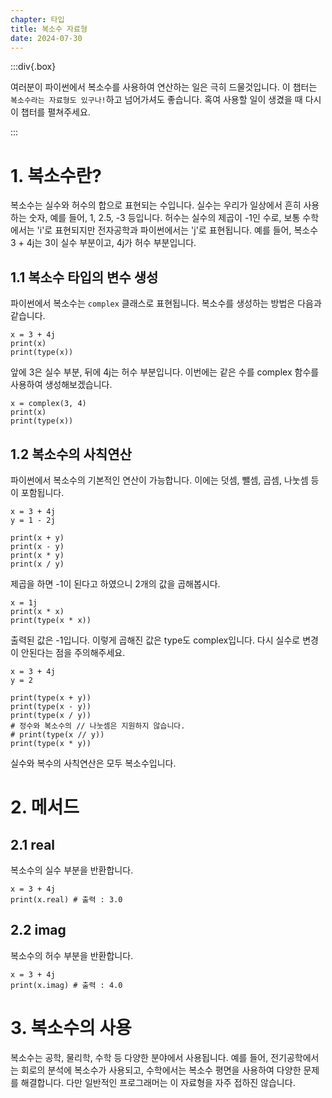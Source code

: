 ```yaml
---
chapter: 타입
title: 복소수 자료형
date: 2024-07-30
---
```


:::div{.box}

여러분이 파이썬에서 복소수를 사용하여 연산하는 일은 극히 드물것입니다. 이 챕터는 `복소수라는 자료형도 있구나!`하고 넘어가셔도 좋습니다. 혹여 사용할 일이 생겼을 때 다시 이 챕터를 펼쳐주세요.

:::

# 1. 복소수란?

복소수는 실수와 허수의 합으로 표현되는 수입니다. 실수는 우리가 일상에서 흔히 사용하는 숫자, 예를 들어, 1, 2.5, -3 등입니다. 허수는 실수의 제곱이 -1인 수로, 보통 수학에서는 'i'로 표현되지만 전자공학과 파이썬에서는 'j'로 표현됩니다. 예를 들어, 복소수 3 + 4j는 3이 실수 부분이고, 4j가 허수 부분입니다.

## 1.1 복소수 타입의 변수 생성

파이썬에서 복소수는 `complex` 클래스로 표현됩니다. 복소수를 생성하는 방법은 다음과 같습니다.

```python-exec
x = 3 + 4j
print(x)
print(type(x))
```

앞에 3은 실수 부분, 뒤에 4j는 허수 부분입니다. 이번에는 같은 수를 complex 함수를 사용하여 생성해보겠습니다.

```python-exec
x = complex(3, 4)
print(x)
print(type(x))
```

## 1.2 복소수의 사칙연산

파이썬에서 복소수의 기본적인 연산이 가능합니다. 이에는 덧셈, 뺄셈, 곱셈, 나눗셈 등이 포함됩니다.

```python-exec
x = 3 + 4j
y = 1 - 2j

print(x + y)
print(x - y)
print(x * y)
print(x / y)
```

제곱을 하면 -1이 된다고 하였으니 2개의 값을 곱해봅시다.

```python-exec
x = 1j
print(x * x)
print(type(x * x))
```

출력된 값은 -1입니다. 이렇게 곱해진 값은 type도 complex입니다. 다시 실수로 변경이 안된다는 점을 주의해주세요.

```python-exec
x = 3 + 4j
y = 2

print(type(x + y))
print(type(x - y))
print(type(x / y))
# 정수와 복소수의 // 나눗셈은 지원하지 않습니다.
# print(type(x // y))
print(type(x * y))
```

실수와 복수의 사칙연산은 모두 복소수입니다.

# 2. 메서드

## 2.1 real

복소수의 실수 부분을 반환합니다.

```python-exec
x = 3 + 4j
print(x.real) # 출력 : 3.0
```

## 2.2 imag

복소수의 허수 부분을 반환합니다.

```python-exec
x = 3 + 4j
print(x.imag) # 출력 : 4.0
```

# 3. 복소수의 사용

복소수는 공학, 물리학, 수학 등 다양한 분야에서 사용됩니다. 예를 들어, 전기공학에서는 회로의 분석에 복소수가 사용되고, 수학에서는 복소수 평면을 사용하여 다양한 문제를 해결합니다. 다만 일반적인 프로그래머는 이 자료형을 자주 접하진 않습니다.

